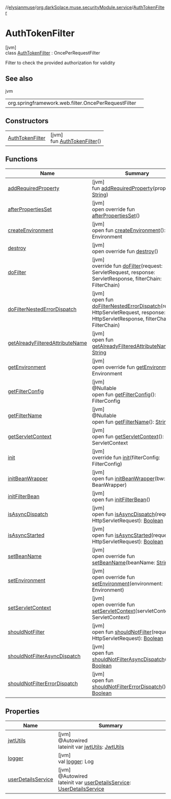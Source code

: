//[elysianmuse](../../../index.md)/[org.darkSolace.muse.securityModule.service](../index.md)/[AuthTokenFilter](index.md)

# AuthTokenFilter

[jvm]\
class [AuthTokenFilter](index.md) : OncePerRequestFilter

Filter to check the provided authorization for validity

## See also

jvm

| | |
|---|---|
| org.springframework.web.filter.OncePerRequestFilter |  |

## Constructors

| | |
|---|---|
| [AuthTokenFilter](-auth-token-filter.md) | [jvm]<br>fun [AuthTokenFilter](-auth-token-filter.md)() |

## Functions

| Name | Summary |
|---|---|
| [addRequiredProperty](index.md#-803324074%2FFunctions%2F-1216412040) | [jvm]<br>fun [addRequiredProperty](index.md#-803324074%2FFunctions%2F-1216412040)(property: [String](https://kotlinlang.org/api/latest/jvm/stdlib/kotlin/-string/index.html)) |
| [afterPropertiesSet](index.md#2115246148%2FFunctions%2F-1216412040) | [jvm]<br>open override fun [afterPropertiesSet](index.md#2115246148%2FFunctions%2F-1216412040)() |
| [createEnvironment](index.md#-840313332%2FFunctions%2F-1216412040) | [jvm]<br>open fun [createEnvironment](index.md#-840313332%2FFunctions%2F-1216412040)(): Environment |
| [destroy](index.md#-1289270679%2FFunctions%2F-1216412040) | [jvm]<br>open override fun [destroy](index.md#-1289270679%2FFunctions%2F-1216412040)() |
| [doFilter](index.md#-1038434982%2FFunctions%2F-1216412040) | [jvm]<br>override fun [doFilter](index.md#-1038434982%2FFunctions%2F-1216412040)(request: ServletRequest, response: ServletResponse, filterChain: FilterChain) |
| [doFilterNestedErrorDispatch](index.md#896588569%2FFunctions%2F-1216412040) | [jvm]<br>open fun [doFilterNestedErrorDispatch](index.md#896588569%2FFunctions%2F-1216412040)(request: HttpServletRequest, response: HttpServletResponse, filterChain: FilterChain) |
| [getAlreadyFilteredAttributeName](index.md#2023091357%2FFunctions%2F-1216412040) | [jvm]<br>open fun [getAlreadyFilteredAttributeName](index.md#2023091357%2FFunctions%2F-1216412040)(): [String](https://kotlinlang.org/api/latest/jvm/stdlib/kotlin/-string/index.html) |
| [getEnvironment](index.md#-209554086%2FFunctions%2F-1216412040) | [jvm]<br>open override fun [getEnvironment](index.md#-209554086%2FFunctions%2F-1216412040)(): Environment |
| [getFilterConfig](index.md#1475354067%2FFunctions%2F-1216412040) | [jvm]<br>@Nullable<br>open fun [getFilterConfig](index.md#1475354067%2FFunctions%2F-1216412040)(): FilterConfig |
| [getFilterName](index.md#1782161578%2FFunctions%2F-1216412040) | [jvm]<br>@Nullable<br>open fun [getFilterName](index.md#1782161578%2FFunctions%2F-1216412040)(): [String](https://kotlinlang.org/api/latest/jvm/stdlib/kotlin/-string/index.html) |
| [getServletContext](index.md#1489905923%2FFunctions%2F-1216412040) | [jvm]<br>open fun [getServletContext](index.md#1489905923%2FFunctions%2F-1216412040)(): ServletContext |
| [init](index.md#-1306378036%2FFunctions%2F-1216412040) | [jvm]<br>override fun [init](index.md#-1306378036%2FFunctions%2F-1216412040)(filterConfig: FilterConfig) |
| [initBeanWrapper](index.md#-1426054111%2FFunctions%2F-1216412040) | [jvm]<br>open fun [initBeanWrapper](index.md#-1426054111%2FFunctions%2F-1216412040)(bw: BeanWrapper) |
| [initFilterBean](index.md#456629791%2FFunctions%2F-1216412040) | [jvm]<br>open fun [initFilterBean](index.md#456629791%2FFunctions%2F-1216412040)() |
| [isAsyncDispatch](index.md#-462153524%2FFunctions%2F-1216412040) | [jvm]<br>open fun [isAsyncDispatch](index.md#-462153524%2FFunctions%2F-1216412040)(request: HttpServletRequest): [Boolean](https://kotlinlang.org/api/latest/jvm/stdlib/kotlin/-boolean/index.html) |
| [isAsyncStarted](index.md#1297640843%2FFunctions%2F-1216412040) | [jvm]<br>open fun [isAsyncStarted](index.md#1297640843%2FFunctions%2F-1216412040)(request: HttpServletRequest): [Boolean](https://kotlinlang.org/api/latest/jvm/stdlib/kotlin/-boolean/index.html) |
| [setBeanName](index.md#719905502%2FFunctions%2F-1216412040) | [jvm]<br>open override fun [setBeanName](index.md#719905502%2FFunctions%2F-1216412040)(beanName: [String](https://kotlinlang.org/api/latest/jvm/stdlib/kotlin/-string/index.html)) |
| [setEnvironment](index.md#-1350385156%2FFunctions%2F-1216412040) | [jvm]<br>open override fun [setEnvironment](index.md#-1350385156%2FFunctions%2F-1216412040)(environment: Environment) |
| [setServletContext](index.md#-2022047700%2FFunctions%2F-1216412040) | [jvm]<br>open override fun [setServletContext](index.md#-2022047700%2FFunctions%2F-1216412040)(servletContext: ServletContext) |
| [shouldNotFilter](index.md#965863800%2FFunctions%2F-1216412040) | [jvm]<br>open fun [shouldNotFilter](index.md#965863800%2FFunctions%2F-1216412040)(request: HttpServletRequest): [Boolean](https://kotlinlang.org/api/latest/jvm/stdlib/kotlin/-boolean/index.html) |
| [shouldNotFilterAsyncDispatch](index.md#-553183887%2FFunctions%2F-1216412040) | [jvm]<br>open fun [shouldNotFilterAsyncDispatch](index.md#-553183887%2FFunctions%2F-1216412040)(): [Boolean](https://kotlinlang.org/api/latest/jvm/stdlib/kotlin/-boolean/index.html) |
| [shouldNotFilterErrorDispatch](index.md#514090853%2FFunctions%2F-1216412040) | [jvm]<br>open fun [shouldNotFilterErrorDispatch](index.md#514090853%2FFunctions%2F-1216412040)(): [Boolean](https://kotlinlang.org/api/latest/jvm/stdlib/kotlin/-boolean/index.html) |

## Properties

| Name | Summary |
|---|---|
| [jwtUtils](jwt-utils.md) | [jvm]<br>@Autowired<br>lateinit var [jwtUtils](jwt-utils.md): [JwtUtils](../-jwt-utils/index.md) |
| [logger](index.md#925176327%2FProperties%2F-1216412040) | [jvm]<br>val [logger](index.md#925176327%2FProperties%2F-1216412040): Log |
| [userDetailsService](user-details-service.md) | [jvm]<br>@Autowired<br>lateinit var [userDetailsService](user-details-service.md): [UserDetailsService](../-user-details-service/index.md) |
